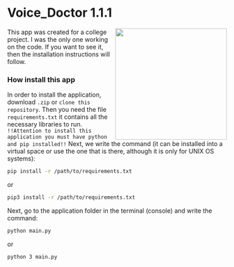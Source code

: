 # Voice_Doctor 1.1.1

<img align="right" height="256" src="https://github.com/nikirax/Voice_Doctor/blob/main/assets/micro_logo.png"/>

This app was created for a college project. I was the only one working on the code. If you want to see it, then the installation instructions will follow. 

### How install this app

In order to install the application, download `.zip` or `clone this repository`. Then you need the file `requirements.txt` it contains all the necessary libraries to run.
`!!Attention to install this application you must have python and pip installed!!`
Next, we write the command (it can be installed into a virtual space or use the one that is there, although it is only for UNIX OS systems):

```bash
pip install -r /path/to/requirements.txt 
```
or
```bash
pip3 install -r /path/to/requirements.txt
```
Next, go to the application folder in the terminal (console) and write the command:

```bash
python main.py 
```
or
```bash
python 3 main.py
```
